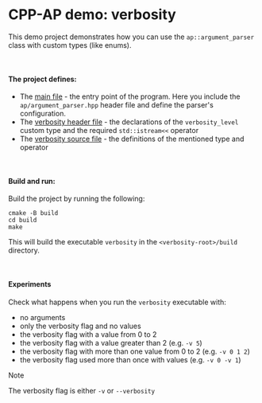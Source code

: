 # CPP-AP demo: verbosity

This demo project demonstrates how you can use the `ap::argument_parser` class with custom types (like enums).

<br />

#### The project defines:

* The [main file](app/main.cpp) - the entry point of the program. Here you include the `ap/argument_parser.hpp` header file and define the parser's configuration.
* The [verbosity header file](include/verbosity.hpp) - the declarations of the `verbosity_level` custom type and the required `std::istream<<` operator
* The [verbosity source file](source/verbosity.cpp) - the definitions of the mentioned type and operator

<br />

#### Build and run:

Build the project by running the following:

```shell
cmake -B build
cd build
make
```

This will build the executable `verbosity` in the `<verbosity-root>/build` directory.

<br />

#### Experiments

Check what happens when you run the `verbosity` executable with:
* no arguments
* only the verbosity flag and no values
* the verbosity flag with a value from 0 to 2
* the verbosity flag with a value greater than 2 (e.g. `-v 5`)
* the verbosity flag with more than one value from 0 to 2 (e.g. `-v 0 1 2`)
* the verbosity flag used more than once with values (e.g. `-v 0 -v 1`)

> [!NOTE]
> The verbosity flag is either `-v` or `--verbosity`
